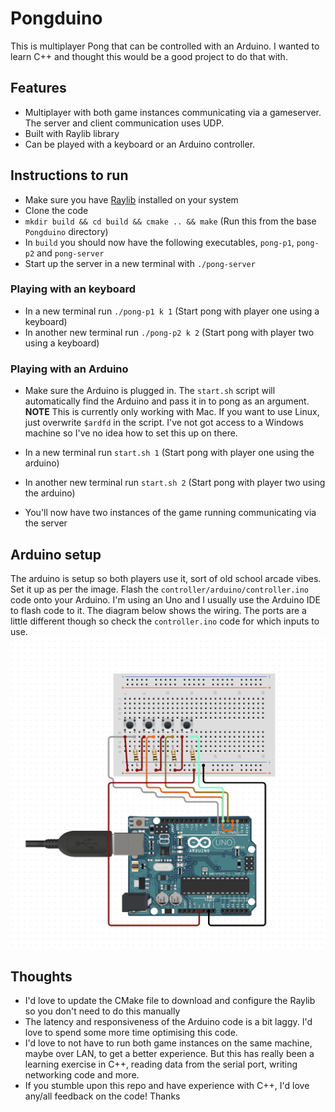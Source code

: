 # Pongduino

This is multiplayer Pong that can be controlled with an Arduino. I wanted to learn C++ and thought this would be a good project to do that with.

## Features

- Multiplayer with both game instances communicating via a gameserver. The server and client communication uses UDP.
- Built with Raylib library
- Can be played with a keyboard or an Arduino controller.

## Instructions to run

- Make sure you have [Raylib](https://github.com/raysan5/raylib) installed on your system
- Clone the code
- `mkdir build && cd build && cmake .. && make` (Run this from the base `Pongduino` directory)
- In `build` you should now have the following executables, `pong-p1`, `pong-p2` and `pong-server`
- Start up the server in a new terminal with `./pong-server`

### Playing with an keyboard

- In a new terminal run `./pong-p1 k 1` (Start pong with player one using a keyboard)
- In another new terminal run `./pong-p2 k 2` (Start pong with player two using a keyboard)

### Playing with an Arduino

- Make sure the Arduino is plugged in. The `start.sh` script will automatically find the Arduino and pass it in to pong as an argument. **NOTE** This is currently only working with Mac. If you want to use Linux, just overwrite `$ardfd` in the script. I've not got access to a Windows machine so I've no idea how to set this up on there.
- In a new terminal run `start.sh 1` (Start pong with player one using the arduino)
- In another new terminal run `start.sh 2` (Start pong with player two using the arduino)

- You'll now have two instances of the game running communicating via the server

## Arduino setup

The arduino is setup so both players use it, sort of old school arcade vibes. Set it up as per the image. Flash the `controller/arduino/controller.ino` code onto your Arduino. I'm using an Uno and I usually use the Arduino IDE to flash code to it.
The diagram below shows the wiring. The ports are a little different though so check the `controller.ino` code for which inputs to use.
![](schematic.png)

## Thoughts

- I'd love to update the CMake file to download and configure the Raylib so you don't need to do this manually
- The latency and responsiveness of the Arduino code is a bit laggy. I'd love to spend some more time optimising this code.
- I'd love to not have to run both game instances on the same machine, maybe over LAN, to get a better experience. But this has really been a learning exercise in C++, reading data from the serial port, writing networking code and more.
- If you stumble upon this repo and have experience with C++, I'd love any/all feedback on the code! Thanks
